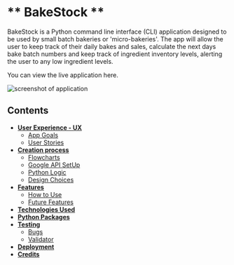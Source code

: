 # ** BakeStock **

BakeStock is a Python command line interface (CLI) application designed to be used by small batch bakeries or 'micro-bakeries'. The app will allow the user to keep track of their daily bakes and sales, calculate the next days bake batch numbers and keep track of ingredient inventory levels, alerting the user to any low ingredient levels.

You can view the live application here.

![screenshot of application]()


## Contents
* [**User Experience - UX**](#user-experience-ux)
  * [App Goals](#app-goals)
  * [User Stories](#user-stories)
* [**Creation process**](#creation-process)
  * [Flowcharts](#flowcharts)
  * [Google API SetUp](#google-api-setup)
  * [Python Logic](#python-logic)
  * [Design Choices](#design-choices)
* [**Features**](#features)
  * [How to Use](#how-to-use)
  * [Future Features](#future-features)
* [**Technologies Used**](#technologies-used)
* [**Python Packages**](#python-packages)
* [**Testing**](#testing)
  * [Bugs](#bugs)
  * [Validator](#validator)
* [**Deployment**](#deployment)
* [**Credits**](#credits)

